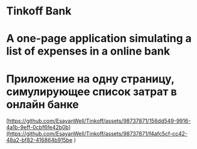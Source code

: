 # Tinkoff Bank
# A one-page application simulating a list of expenses in a online bank
# Приложение на одну страницу, симулирующее список затрат в онлайн банке
[https://github.com/EsayanWell/Tinkoff/assets/98737871/156dd549-9916-4a1b-9eff-0cbf6fe42b0b](https://github.com/EsayanWell/Tinkoff/assets/98737871/f4afc5cf-cc42-48a2-bf82-416864b915be
)
